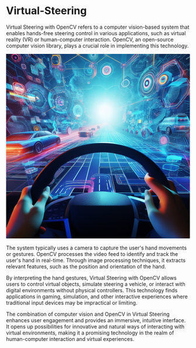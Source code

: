 # Virtual-Steering

Virtual Steering with OpenCV refers to a computer vision-based system that enables hands-free steering control in various applications, such as virtual reality (VR) or human-computer interaction. OpenCV, an open-source computer vision library, plays a crucial role in implementing this technology.

![image](https://github.com/AbdulMoiz28/Virtual-Steering---OpenCV/blob/main/VirtualSteering/VS.png)

The system typically uses a camera to capture the user's hand movements or gestures. OpenCV processes the video feed to identify and track the user's hand in real-time. Through image processing techniques, it extracts relevant features, such as the position and orientation of the hand.

By interpreting the hand gestures, Virtual Steering with OpenCV allows users to control virtual objects, simulate steering a vehicle, or interact with digital environments without physical controllers. This technology finds applications in gaming, simulation, and other interactive experiences where traditional input devices may be impractical or limiting.

The combination of computer vision and OpenCV in Virtual Steering enhances user engagement and provides an immersive, intuitive interface. It opens up possibilities for innovative and natural ways of interacting with virtual environments, making it a promising technology in the realm of human-computer interaction and virtual experiences.


